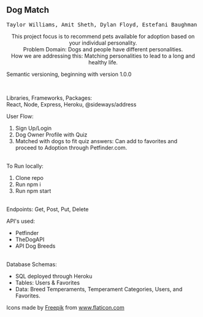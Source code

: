 ## Dog Match 
<kbd align="center"> Taylor Williams, Amit Sheth, Dylan Floyd, Estefani Baughman </kbd>

<p align = "center">This project focus is to recommend pets available for adoption based on your individual personality. </br>
Problem Domain: Dogs and people have different personalities. </br>
How we are addressing this: Matching personalities to lead to a long and healthy life.</p>

<p>Semantic versioning, beginning with version 1.0.0 </p>
</br>
<p>Libraries, Frameworks, Packages: </br>
React, Node, Express, Heroku, @sideways/address </p>


User Flow: </br>
<ol>
  <li>Sign Up/Login</li> 
  <li>Dog Owner Profile with Quiz</li> 
  <li>Matched with dogs to fit quiz answers:
  Can add to favorites and proceed to Adoption through Petfinder.com. </li>
 </ol>
</br>
To Run locally: </br>
<ol>
  <li> Clone repo </li> 
  <li> Run npm i </li>
  <li> Run npm start </li> 
</ol> 
 </br>
Endpoints: Get, Post, Put, Delete </br>

API's used:
<ul>
<li>Petfinder </li>
<li>TheDogAPI </li>
<li>API Dog Breeds </li>
</ul>
</br>
Database Schemas:
<ul>
<li>SQL deployed through Heroku </li>
<li>Tables: Users & Favorites </li>
<li>Data:  Breed Temperaments, Temperament Categories, Users, and Favorites. </li>
</ul>

Icons made by <a href="https://www.freepik.com" title="Freepik">Freepik</a> from <a href="https://www.flaticon.com/" title="Flaticon">www.flaticon.com</a>
